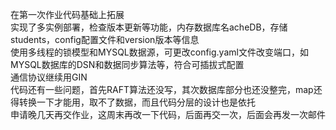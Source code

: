 在第一次作业代码基础上拓展<br>
实现了多实例部署，检查版本更新等功能，内存数据库名acheDB，存储students，config配置文件和version版本等信息<br>
使用多线程的锁模型和MYSQL数据源，可更改config.yaml文件改变端口，如MYSQL数据库的DSN和数据同步算法等，符合可插拔式配置<br>
通信协议继续用GIN<br>
代码还有一些问题，首先RAFT算法还没写，其次数据库部分也还没整完，map还得转换一下才能用，取不了数据，而且代码分层的设计也是依托<br>
申请晚几天再交作业，这周末再改一下代码，后面再交一次，后面会再发一次邮件

